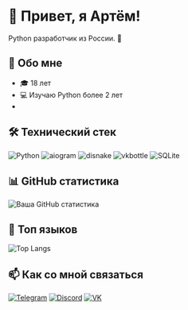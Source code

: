 # 👋 Привет, я Артём!

Python разработчик из России. 🐍

## 🚀 Обо мне

- 🎓 18 лет
- 💻 Изучаю Python более 2 лет
- 
## 🛠 Технический стек

![Python](https://img.shields.io/badge/-Python-3776AB?style=flat-square&logo=Python&logoColor=white)
![aiogram](https://img.shields.io/badge/-aiogram-2CA5E0?style=flat-square&logo=telegram&logoColor=white)
![disnake](https://img.shields.io/badge/-disnake-7289DA?style=flat-square&logo=discord&logoColor=white)
![vkbottle](https://img.shields.io/badge/-vkbottle-4C75A3?style=flat-square&logo=vk&logoColor=white)
![SQLite](https://img.shields.io/badge/-SQLite-003B57?style=flat-square&logo=sqlite&logoColor=white)

## 📊 GitHub статистика

![Ваша GitHub статистика](https://github-readme-stats.vercel.app/api?username=xVerdy1337&show_icons=true&theme=radical)

## 🌟 Топ языков

![Top Langs](https://github-readme-stats.vercel.app/api/top-langs/?username=xVerdy1337&layout=compact&theme=radical)

## 📫 Как со мной связаться

[![Telegram](https://img.shields.io/badge/-Telegram-2CA5E0?style=flat-square&logo=telegram&logoColor=white)](https://t.me/xVerdy1337)
[![Discord](https://img.shields.io/badge/-Discord-7289DA?style=flat-square&logo=discord&logoColor=white)](https://discord.com/users/verdy123)
[![VK](https://img.shields.io/badge/-VK-4C75A3?style=flat-square&logo=vk&logoColor=white)](https://vk.com/verdy1337)

